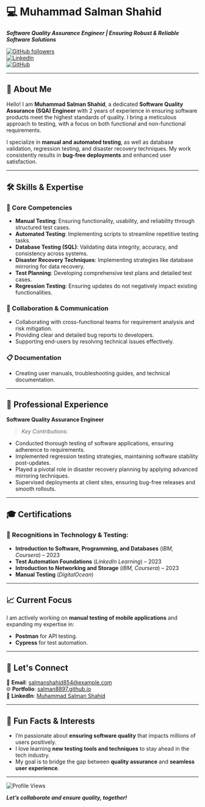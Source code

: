 # 💻 Muhammad Salman Shahid  
**_Software Quality Assurance Engineer | Ensuring Robust & Reliable Software Solutions_**  

[![GitHub followers](https://img.shields.io/github/followers/salman8897?label=Follow%20Me&style=social)](https://github.com/salman8897)  
[![LinkedIn](https://img.shields.io/badge/LinkedIn-Connect-blue?style=flat&logo=linkedin)](https://www.linkedin.com/in/salmaninrealife/)  
[![GitHub](https://img.shields.io/github/stars/salman8897?affiliations=OWNER&style=social)](https://github.com/salman8897)  

---

## 🌟 About Me  
Hello! I am **Muhammad Salman Shahid**, a dedicated **Software Quality Assurance (SQA) Engineer** with 2 years of experience in ensuring software products meet the highest standards of quality. I bring a meticulous approach to testing, with a focus on both functional and non-functional requirements.  

I specialize in **manual and automated testing**, as well as database validation, regression testing, and disaster recovery techniques. My work consistently results in **bug-free deployments** and enhanced user satisfaction.  

---

## 🛠️ Skills & Expertise  

### **🎯 Core Competencies**  
- **Manual Testing**: Ensuring functionality, usability, and reliability through structured test cases.  
- **Automated Testing**: Implementing scripts to streamline repetitive testing tasks.  
- **Database Testing (SQL)**: Validating data integrity, accuracy, and consistency across systems.  
- **Disaster Recovery Techniques**: Implementing strategies like database mirroring for data recovery.  
- **Test Planning**: Developing comprehensive test plans and detailed test cases.  
- **Regression Testing**: Ensuring updates do not negatively impact existing functionalities.  

### **🤝 Collaboration & Communication**  
- Collaborating with cross-functional teams for requirement analysis and risk mitigation.  
- Providing clear and detailed bug reports to developers.  
- Supporting end-users by resolving technical issues effectively.  

### **📋 Documentation**  
- Creating user manuals, troubleshooting guides, and technical documentation.  

---

## 🚀 Professional Experience  

**Software Quality Assurance Engineer**  
> _Key Contributions:_  
- Conducted thorough testing of software applications, ensuring adherence to requirements.  
- Implemented regression testing strategies, maintaining software stability post-updates.  
- Played a pivotal role in disaster recovery planning by applying advanced mirroring techniques.  
- Supervised deployments at client sites, ensuring bug-free releases and smooth rollouts.  

---

## 🎓 Certifications  

### 📜 Recognitions in Technology & Testing:  
- **Introduction to Software, Programming, and Databases** (_IBM, Coursera_) – 2023  
- **Test Automation Foundations** (_LinkedIn Learning_) – 2023  
- **Introduction to Networking and Storage** (_IBM, Coursera_) – 2023  
- **Manual Testing** (_DigitalOcean_)  

---

## 📈 Current Focus  

I am actively working on **manual testing of mobile applications** and expanding my expertise in:  
- **Postman** for API testing.  
- **Cypress** for test automation.  

---

## 🔗 Let's Connect  

📧 **Email**: salmanshahid854@example.com  
🌐 **Portfolio**: [salman8897.github.io](https://salman8897.github.io)  
💼 **LinkedIn**: [Muhammad Salman Shahid](https://www.linkedin.com/in/salmaninrealife/)  

---

## 🌟 Fun Facts & Interests  
- I’m passionate about **ensuring software quality** that impacts millions of users positively.  
- I love learning **new testing tools and techniques** to stay ahead in the tech industry.  
- My goal is to bridge the gap between **quality assurance** and **seamless user experience**.  

---

![Profile Views](https://komarev.com/ghpvc/?username=salman8897&style=for-the-badge&color=blue)  

**_Let’s collaborate and ensure quality, together!_**
